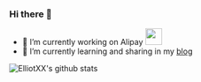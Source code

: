 ### Hi there 👋
<!--
**elliotxx/elliotxx** is a ✨ _special_ ✨ repository because its `README.md` (this file) appears on your GitHub profile.

Here are some ideas to get you started:

- 🔭 I’m currently working on ...
- 🌱 I’m currently learning ...
- 👯 I’m looking to collaborate on ...
- 🤔 I’m looking for help with ...
- 💬 Ask me about ...
- 📫 How to reach me: ...
- 😄 Pronouns: ...
- ⚡ Fun fact: ...
-->

<ul>
  <li>🔭 I’m currently working on Alipay <img src="https://media.giphy.com/media/WUlplcMpOCEmTGBtBW/giphy.gif" width="30"></li>
  <li>🌱 I’m currently learning and sharing in my <a href="http://yangyingming.com" target="_blank">blog</a></li>
</ul>


![ElliotXX's github stats](https://github-readme-stats-omega-six.vercel.app/api?username=elliotxx&show_icons=true&theme=radical)

<!--
[![Top Langs](https://github-readme-stats.vercel.app/api/top-langs/?username=elliotxx)](https://github.com/elliotxx/github-readme-stats)
-->
